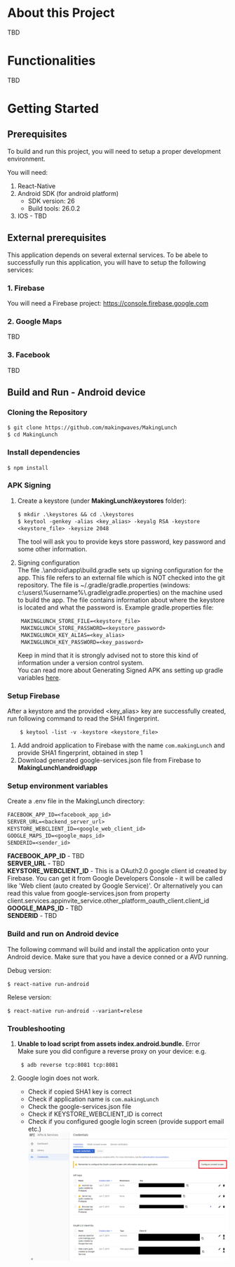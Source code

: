 # About this Project
TBD

# Functionalities
TBD

# Getting Started
## Prerequisites
To build and run this project, you will need to setup a proper development environment. 

You will need:
1. React-Native
2. Android SDK (for android platform)
    - SDK version: 26
    - Build tools: 26.0.2
3. IOS - TBD

## External prerequisites
This application depends on several external services. To be abele to successfully run this application, you will have to setup the following services:
### 1. Firebase 
You will need a Firebase project: https://console.firebase.google.com
### 2. Google Maps
TBD
### 3. Facebook
TBD

## Build and Run - Android device
### Cloning the Repository
    $ git clone https://github.com/makingwaves/MakingLunch 
    $ cd MakingLunch

### Install dependencies
    $ npm install
### APK Signing 
1. Create a keystore (under **MakingLunch\keystores** folder):

       $ mkdir .\keystores && cd .\keystores
       $ keytool -genkey -alias <key_alias> -keyalg RSA -keystore <keystore_file> -keysize 2048   
    The tool will ask you to provide keys store password, key password and some other information.

2. Signing configuration \
    The file .\android\app\build.gradle sets up signing configuration for the app. This file refers to an external file which is NOT checked into the git repository. The file is ~/.gradle/gradle.properties (windows: c:\\users\\%username%\\.gradle\\gradle.properties) on the machine used to build the app. The file contains information about where the keystore is located and what the password is. Example gradle.properties file:
    
        MAKINGLUNCH_STORE_FILE=<keystore_file>
        MAKINGLUNCH_STORE_PASSWORD=<keystore_password>
        MAKINGLUNCH_KEY_ALIAS=<key_alias>
        MAKINGLUNCH_KEY_PASSWORD=<key_password>
    
     Keep in mind that it is strongly advised not to store this kind of information under a version control system. \
     You can read more about Generating Signed APK ans setting up gradle variables [here](https://facebook.github.io/react-native/docs/0.59/signed-apk-android).


### Setup Firebase
 After a keystore and the provided <key_alias> key are successfully created, run following command to read the SHA1 fingerprint.

        $ keytool -list -v -keystore <keystore_file>
    
1. Add android application to Firebase with the name ```com.makingLunch``` and provide SHA1 fingerprint, obtained in step 1
2. Download generated google-services.json file from Firebase to **MakingLunch\android\app**

### Setup environment variables
Create a .env file in the MakingLunch directory:

    FACEBOOK_APP_ID=<facebook_app_id>
    SERVER_URL=<backend_server_url>
    KEYSTORE_WEBCLIENT_ID=<google_web_client_id>
    GOOGLE_MAPS_ID=<google_maps_id>
    SENDERID=<sender_id>

**FACEBOOK_APP_ID** - TBD \
**SERVER_URL** - TBD \
**KEYSTORE_WEBCLIENT_ID** - This is a OAuth2.0 google client id created by Firebase. You can get it from Google Developers Console - it will be called like 'Web client (auto created by Google Service)'. Or alternatively you can read this value from google-services.json from property client.services.appinvite_service.other_platform_oauth_client.client_id\
**GOOGLE_MAPS_ID** - TBD \
**SENDERID** - TBD 

### Build and run on Android device
The following command will build and install the application onto your Android device. Make sure that you have a device conned or a AVD running.

Debug version:

    $ react-native run-android

Relese version:

    $ react-native run-android --variant=relese

### Troubleshooting
1. **Unable to load script from assets index.android.bundle.** Error \
Make sure you did configure a reverse proxy on your device: e.g.

        $ adb reverse tcp:8081 tcp:8081

2. Google login does not work.
    
    - Check if copied SHA1 key is correct
    - Check if application name is ```com.makingLunch```
    - Check the google-services.json file
    - Check if KEYSTORE_WEBCLIENT_ID is correct
    - Check if you configured google login screen (provide support email etc.)
![Google console screen](https://raw.githubusercontent.com/makingwaves/MakingLunch/deployment_prod/doc/google_console.png)
